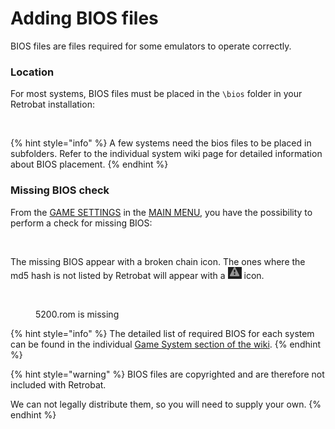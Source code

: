 # Adding BIOS files

BIOS files are files required for some emulators to operate correctly.&#x20;

### Location

For most systems, BIOS files must be placed in the `\bios` folder in your Retrobat installation:

<div align="left">

<figure><img src="https://i.imgur.com/5vAbqqT.png" alt=""><figcaption></figcaption></figure>

</div>

{% hint style="info" %}
A few systems need the bios files to be placed in subfolders. Refer to the individual system wiki page for detailed information about BIOS placement.
{% endhint %}

### Missing BIOS check

From the [GAME SETTINGS](../navigation/main-menu.md#game-settings) in the [MAIN MENU](../navigation/main-menu.md), you have the possibility to perform a check for missing BIOS:

<div align="left">

<figure><img src="https://i.imgur.com/wXO2Ier.png" alt=""><figcaption></figcaption></figure>

</div>

The missing BIOS appear with a broken chain icon. The ones where the md5 hash is not listed by Retrobat will appear with a ![](<../.gitbook/assets/image (5).png>) icon.

<div align="left">

<figure><img src="https://i.imgur.com/0TLxbBh.png" alt=""><figcaption><p>5200.rom is missing</p></figcaption></figure>

</div>

{% hint style="info" %}
The detailed list of required BIOS for each system can be found in the individual [Game System section of the wiki](../supported-game-systems/).
{% endhint %}

{% hint style="warning" %}
BIOS files are copyrighted and are therefore not included with Retrobat.&#x20;

We can not legally distribute them, so you will need to supply your own.
{% endhint %}
